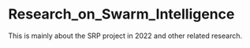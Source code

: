 # Research_on_Swarm_Intelligence
This is mainly about the SRP project in 2022 and other related research.
